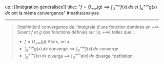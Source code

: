 up:: [[intégration généralisée]] 
title:: "$f = O_{+\infty}(g) \implies \int_{a}^{+\infty} f(x) \, dx \text{ et } \int_{a}^{+\infty} g(x) \, dx \text{ ont la même convergence}$"
#maths/analyse 

---

> [!definition] convergence de l'intégrale d'une fonction dominée en $+\infty$
> Soient $f$ et $g$ des fonctions définies sur $[a, +\infty[$ telles que :
>  - $f = O_{+\infty}(g)$
> Alors, on a :
>  - $\int_{a}^{+\infty} g(x) \, dx$ converge ==> $\int_{a}^{+\infty} f(x) \, dx$ converge 
>  - $\int_{a}^{+\infty} f(x) \, dx$ diverge ==> $\int_{a}^{+\infty} g(x) \, dx$ diverge
^definition



